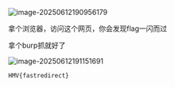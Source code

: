 ![image-20250612190956179](https://7r1umph.top/image/202506121909489.webp)

拿个浏览器，访问这个网页，你会发现flag一闪而过

拿个burp抓就好了

![image-20250612191151691](https://7r1umph.top/image/202506121911882.webp)

```
HMV{fastredirect}
```

